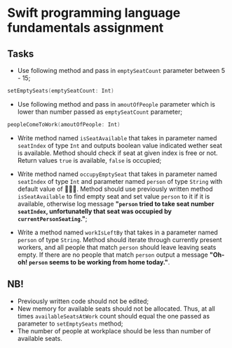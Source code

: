 # Swift programming language fundamentals assignment

## Tasks

- Use following method and pass in `emptySeatCount` parameter between 5 - 15;

```swift
setEmptySeats(emptySeatCount: Int)
```

- Use following method and pass in `amoutOfPeople` parameter which is lower than number passed as `emptySeatCount` parameter;

```swift
peopleComeToWork(amoutOfPeople: Int)
```

- Write method named `isSeatAvailable` that takes in parameter named `seatIndex` of type `Int` and outputs boolean value indicated wether seat is available. Method should check if seat at given index is free or not. Return values `true` is available, `false` is occupied;

- Write method named `occupyEmptySeat` that takes in parameter named `seatIndex` of type `Int` and parameter named `person` of type `String` with default value of 👩🏻‍💼. Method should use previously written method `isSeatAvailable` to find empty seat and set value `person` to it if it is available, otherwise log message **"`person` tried to take seat number `seatIndex`, unfortunatelly that seat was occupied by `currentPersonSeating`."**;

- Write a method named `workIsLeftBy` that takes in a parameter named `person` of type `String`. Method should iterate through currently present workers, and all people that match `person` should leave leaving seats empty. If there are no people that match `person` output a message **"Oh-oh! `person` seems to be working from home today."**.

## NB!
- Previously written code should not be edited;
- New memory for available seats should not be allocated. Thus, at all times `availableSeatsAtWork` count should equal the one passed as parameter to `setEmptySeats` method;
- The number of people at workplace should be less than number of available seats.
